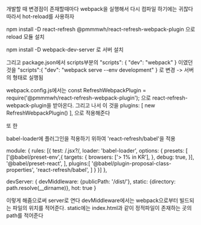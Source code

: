 개발할 때 변경점이 존재할때마다 webpack을 실행해서 다시 컴파일 하기에는 귀찮다
따라서 hot-reload를 사용하자

npm install -D react-refresh @pmmmwh/react-refresh-webpack-plugin
으로 reload 모듈 설치

npm install -D webpack-dev-server
로 서버 설치


그리고 package.json에서 
scripts부분의
"scripts": {
    "dev": "webpack"
}
이였던 것을
"scripts":{
    "dev": "webpack serve --env development"
}
로 변경 -> 서버의 형태로 실행됨



webpack.config.js에서는
const RefreshWebpackPlugin = require('@pmmmwh/react-refresh-webpack-plugin');
으로 react-refresh-webpack-plugin을 받아온다.
그리고 나서 이 것을
plugins: [
    new RefreshWebpackPlugin()
],
으로 적용해준다

또 한

babel-loader에 플러그인을 적용하기 위하여
'react-refresh/babel'을 적용

module: {
    rules: [{
        test: /\.jsx?/,
        loader: 'babel-loader',
        options: {
            presets: [
                ['@babel/preset-env',{
                    targets: {
                        browsers: ['> 1% in KR'],
                    },
                    debug: true,
                }], 
                '@babel/preset-react',
            ],
            plugins:[
                '@babel/plugin-proposal-class-properties',
                'react-refresh/babel',
            ]
        }
    }]
},



devServer: {
    devMiddleware: {publicPath: '/dist/'},
    static: {directory: path.resolve(__dirname)},
    hot: true
}

이렇게 해줌으로써 server로 연다
devMiddleware에서는 webpack으로부터 빌드되는 파일의 위치를 적어준다.
static에는 index.html과 같이 정적파일이 존재하는 곳의 path를 적어준다